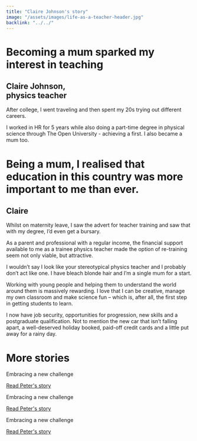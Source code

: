 ```yaml
---
title: "Claire Johnson's story"
image: "/assets/images/life-as-a-teacher-header.jpg"
backlink: "../../"
---
```


<div class="content-wrapper">
    <div class="content__right">
    </div>
    <div class="content__left">
        <div class="stories">
            <h1>Becoming a mum sparked my interest in teaching</h1>
            <div class="story-header">
                <div class="story-header__thumb" style="background-image:url('/assets/images/stories-karen.png')"></div>
                <div class="story-header__label">
                    <h2>Claire Johnson, <br/>physics teacher</h2>
                </div>
            </div>
            <p class="prominent">
                After college, I went traveling and then spent my 20s trying out different careers.
            </p>
            <p>I worked in HR for 5 years while also doing a part-time degree in physical science through The Open University - achieving a first.  I also became a mum too.
            </p>
            <div>
                <div class="quote-block">
                    <span class="icon-quote"></span>
                    <h1>Being a mum, I realised that education in this country was more important to me than ever.<span class="icon-quote quote-close"></span></h1>
                    <h2>Claire</h2>
                </div>
               <p>
                  Whilst on maternity leave, I saw the advert for teacher training and saw that with my degree, I’d even get a bursary.
                </p>
            </div>
            <p>
              As a parent and professional with a regular income, the financial support available to me as a trainee physics teacher made the option of re-training seem not only viable, but attractive.
            </p>
            <p>
                I wouldn’t say I look like your stereotypical physics teacher and I probably don’t act like one. I have bleach blonde hair and I’m a single mum for a start.
            </p>
            <p> 
                Working with young people and helping them to understand the world around them is massively rewarding. I love that I can be creative, manage my own classroom and make science fun – which is, after all, the first step in getting students to learn.
            </p>
            <p>I now have job security, opportunities for progression, new skills and a postgraduate qualification. Not to mention the new car that isn’t falling apart, a well-deserved holiday booked, paid-off credit cards and a little put away for a rainy day.</p>
        </div>
    </div>
</div>

<div class="more-stories">
    <h1 class="more-stories_header strapline">More stories </h1>
    <div class="more-stories__thumbs">
        <div class="more-stories__thumbs__thumb">
            <a href="/life-as-a-teacher/my-story-into-teaching/career-changers/karens-story">
                <div class="more-stories__thumbs__thumb__img" style="background-image:url('/assets/images/stories-karen.png')"></div>
            </a>
            <div class="more-stories__thumbs__thumb__content">
                <p>Embracing a new challenge</p>
                <a class="git-link" href="#">Read Peter's story  <i class="fas fa-chevron-right"></i></a>
            </div>
        </div>
        <div class="more-stories__thumbs__thumb">
            <a href="/life-as-a-teacher/my-story-into-teaching/career-changers/karens-story">
                <div class="more-stories__thumbs__thumb__img" style="background-image:url('/assets/images/stories-karen.png')"></div>
            </a>
            <div class="more-stories__thumbs__thumb__content">
                <p>Embracing a new challenge</p>
                <a class="git-link" href="#">Read Peter's story  <i class="fas fa-chevron-right"></i></a>
            </div>
        </div>
        <div class="more-stories__thumbs__thumb">
            <a href="/life-as-a-teacher/my-story-into-teaching/career-changers/karens-story">
                <div class="more-stories__thumbs__thumb__img" style="background-image:url('/assets/images/stories-karen.png')"></div>
            </a>
            <div class="more-stories__thumbs__thumb__content">
                <p>Embracing a new challenge</p>
                <a class="git-link" href="/life-as-a-teacher/my-story-into-teaching/career-changers/karens-story">Read Peter's story <i class="fas fa-chevron-right"></i></a>
            </div>
        </div>
    </div>
</div>
